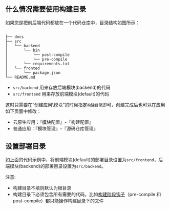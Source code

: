 ## 什么情况需要使用构建目录

如果您是把前后端代码都放在一个代码仓库中，目录结构如图所示：

```

├── docs
├── src
│   └── backend
│       └── bin
│           └── post-compile
│           └── pre-compile
│       └── requirements.txt
│   └── fronted
│       └── package.json
└── README.md
```

- `src/backend` 用来存放后端模块(backend)的代码
- `src/frontend` 用来存放前端模块(default)的代码

这时只需要在“创建应用\模块”的时候指定`构建目录`即可，创建完成后也可以在应用如下页面中修改：

- 云原生应用：『模块配置』-『构建配置』
- 普通应用：『模块管理』-『源码仓库管理』

## 设置部署目录

如上面的代码示例中，将前端模块(default)的部署目录设置为`src/frontend`，后端模块(backend)的部署目录设置为`src/backend`。

注意:

- 构建目录不填则默认为根目录
- 构建目录下必须包含所有需要的代码，比如[构建阶段钩子](./build_hooks.md)（pre-compile 和 post-compile）都只能操作构建目录下的文件
